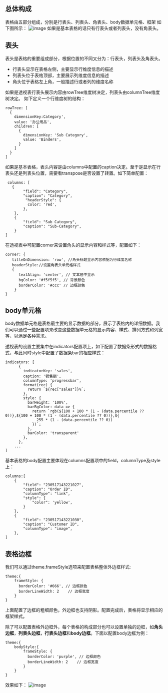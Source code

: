 ## 总体构成

表格由五部分组成，分别是行表头、列表头、角表头、body数据单元格、框架 如下图所示：
![image](https://lf9-dp-fe-cms-tos.byteorg.com/obj/bit-cloud/a222eb3ecfe32db85220dda05.png)
如果是基本表格的话只有行表头或者列表头，没有角表头。

## 表头

表头是表格的重要组成部分，根据位置的不同又分为：行表头，列表头及角表头。

*   行表头显示在表格左侧，主要显示行维度信息的描述
*   列表头位于表格顶部，主要展示列维度信息的描述
*   角头位于表格左上角，一般描述行或者列的维度名称

如果是透视表行表头展示内容由rowTree维度树决定，列表头由columnTree维度树决定。
如下定义一个行维度树的结构：

    rowTree: [
      {
        dimensionKey:Category',
        value: '办公用品',
        children: [
          {
            dimensionKey: 'Sub Category',
            value: 'Binders',
          }
        ]
      }
    ]

如果是基本表格，表头内容是由columns中配置的caption决定。至于是显示在行表头还是列表头位置，需要看transpose是否设置了转置。如下简单配置：

     columns: [
       {
            "field": "Category",
            "caption": "Category",
             "headerStyle": {
              color: 'red',
            },
        },
        {
            "field": "Sub Category",
            "caption": "Sub-Category",
        }
    ]

在透视表中可配置corner来设置角头的显示内容和样式等，配置如下：

    corner: {
       titleOnDimension: 'row', //角头标题显示内容依据为行维度名称
       headerStyle://设置角表头单元格样式
       {
          textAlign: 'center', // 文本居中显示
          bgColor: '#f5f5f5', // 背景颜色
          borderColor: '#ccc' // 边框颜色
        }
    }

## body单元格

body数据单元格是表格最主要的显示数据的部分，展示了表格内的详细数据。我们可以通过一些配置项来改变这些数据单元格的显示内容、样式、排列方式和列宽等，以满足各种需求。

透视表的设置主要集中在indicators配置项上，如下配置了数据条形式的数据格式，与此同时style中配置了数据条bar的相应样式：

    indicators: [
          {
            indicatorKey: 'sales',
            caption: '销售额',
            columnType: 'progressbar',
            format(rec) {
              return `${rec["sales"]}%`;
            },
            style: {
              barHeight: '100%',
              barBgColor: data => {
                return `rgb(${100 + 100 * (1 - (data.percentile ?? 0))},${100 + 100 * (1 - (data.percentile ?? 0))},${
                  255 * (1 - (data.percentile ?? 0))
                })`;
              },
              barColor: 'transparent'
            },
          },
        ...
    ]

基本表格的body配置主要体现在columns配置项中的field，columnType及style上：

    columns:[
        {
            "field": "230517143221027",
            "caption": "Order ID",
            "columnType": "link",
            "style": {
                "color": 'yellow',
            }
        },
        {
            "field": "230517143221030",
            "caption": "Customer ID",
            "columnType": "image",
        },
    ]

## 表格边框

我们可以通过theme.frameStyle选项来配置表格整体外边框样式:

    theme:{
        frameStyle: {
          borderColor: '#666', // 边框颜色
          borderLineWidth: 2    // 边框宽度
        }
    }

上面配置了边框的粗细颜色，外边框也支持阴影。配置完成后，表格将显示相应的框架样式。

除了可以配置表格外边框外，每个表格的构成部分也可以设置单独的边框，如**角头边框**，**列表头边框**，**行表头边框**和**body边框**。下面以配置body边框为例：
```
theme:{
    bodyStyle:{
        frameStyle: {
          borderColor: 'purple', // 边框颜色
          borderLineWidth: 2    // 边框宽度
        }
    }
}
```
效果如下：
![image](https://lf9-dp-fe-cms-tos.byteorg.com/obj/bit-cloud/b42a7699efcd4dfa8b8aa3a00.png)